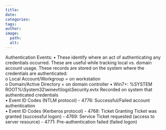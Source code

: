 ```yaml
---
title: 
date: 
categories: 
tags: 
author: 
image:
  path: 
  alt: 
---
```

Authentication Events: 
• These identify where an act of authenticating any credentials occurred. These are useful 
while tracking local vs. domain account usage. These records are stored on the system 
where the credentials are authenticated:  
o Local Account/Workgroup = on workstation  
o Domain/Active Directory = on domain controller 
• Win7+: %SYSTEM ROOT%\System32\winevt\logs\Security.evtx Recorded on system that 
authenticated credentials  
• Event ID Codes (NTLM protocol) - 4776: Successful/Failed account authentication  
• Event ID Codes (Kerberos protocol) - 4768: Ticket Granting Ticket was granted 
(successful logon) - 4769: Service Ticket requested (access to server resource) - 4771: 
Pre-authentication failed (failed logon) 
